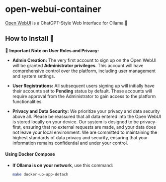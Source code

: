 # open-webui-container

[Open WebUI](https://github.com/open-webui/open-webui) is a ChatGPT-Style Web Interface for Ollama 🦙

## How to Install 🚀

🌟 **Important Note on User Roles and Privacy:**

- **Admin Creation:** The very first account to sign up on the Open WebUI will be granted **Administrator privileges**. This account will have comprehensive control over the platform, including user management and system settings.

- **User Registrations:** All subsequent users signing up will initially have their accounts set to **Pending** status by default. These accounts will require approval from the Administrator to gain access to the platform functionalities.

- **Privacy and Data Security:** We prioritize your privacy and data security above all. Please be reassured that all data entered into the Open WebUI is stored locally on your device. Our system is designed to be privacy-first, ensuring that no external requests are made, and your data does not leave your local environment. We are committed to maintaining the highest standards of data privacy and security, ensuring that your information remains confidential and under your control.

#### Using Docker Compose

- **If Ollama is on your network**, use this command:

  ```bash
  make docker-up-app-detach
  ```
